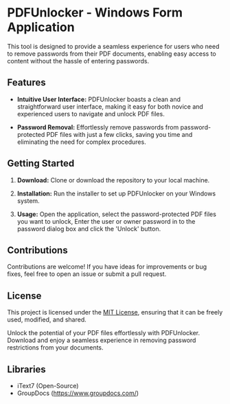 # PDFUnlocker - Windows Form Application

This tool is designed to provide a seamless experience for users who need to remove passwords from their PDF documents, enabling easy access to content without the hassle of entering passwords.

## Features

- **Intuitive User Interface:** PDFUnlocker boasts a clean and straightforward user interface, making it easy for both novice and experienced users to navigate and unlock PDF files.

- **Password Removal:** Effortlessly remove passwords from password-protected PDF files with just a few clicks, saving you time and eliminating the need for complex procedures.

## Getting Started

1. **Download:** Clone or download the repository to your local machine.

2. **Installation:** Run the installer to set up PDFUnlocker on your Windows system.

3. **Usage:** Open the application, select the password-protected PDF files you want to unlock, Enter the user or owner password in to the password dialog box and click the 'Unlock' button.

## Contributions

Contributions are welcome! If you have ideas for improvements or bug fixes, feel free to open an issue or submit a pull request.

## License

This project is licensed under the [MIT License](LICENSE), ensuring that it can be freely used, modified, and shared.

Unlock the potential of your PDF files effortlessly with PDFUnlocker. Download and enjoy a seamless experience in removing password restrictions from your documents.

## Libraries
  - iText7 (Open-Source)
  - GroupDocs (https://www.groupdocs.com/)
